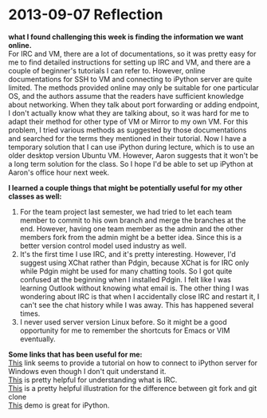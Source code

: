 2013-09-07 Reflection
=====================

**what I found challenging this week is finding the information we want online.**  
For IRC and VM, there are a lot of documentations, so it was pretty easy for me to find detailed instructions for setting up IRC and VM, and there are a couple of beginner's tutorials I can refer to. However, online documentations for SSH to VM and connecting to iPython server are quite limited. The methods provided online may only be suitable for one particular OS, and the authors assume that the readers have sufficient knowledge about networking. When they talk about port forwarding or adding endpoint, I don't actually know what they are talking about, so it was hard for me to adapt their method for other type of VM or Mirror to my own VM. For this problem, I tried various methods as suggested by those documentations and searched for the terms they mentioned in their tutorial. Now I have a temporary solution that I can use iPython during lecture, which is to use an older desktop version Ubuntu VM. However, Aaron suggests that it won't be a long term solution for the class. So I hope I'd be able to set up iPython at Aaron's office hour next week.

**I learned a couple things that might be potentially useful for my other classes as well:**  
1. For the team project last semester, we had tried to let each team member to commit to his own branch and merge the branches at the end. However, having one team member as the admin and the other members fork from the admin might be a better idea. Since this is a better version control model used industry as well.  
2. It's the first time I use IRC, and it's pretty interesting. However, I'd suggest using XChat rather than Pdgin, because XChat is for IRC only while Pdgin might be used for many chatting tools. So I got quite confused at the beginning when I installed Pdgin. I felt like I was learning Outlook without knowing what email is. The other thing I was wondering about IRC is that when I accidentally close IRC and restart it, I can't see the chat history while I was away. This has happened several times.  
3. I never used server version Linux before. So it might be a good opportunity for me to remember the shortcuts for Emacs or VIM eventually. 

**Some links that has been useful for me:**  
[This](http://www.windowsazure.com/en-us/develop/python/tutorials/ipython-notebook/) link seems to provide a tutorial on how to connect to iPython server for Windows even though I don't quit understand it.  
[This](http://en.wikipedia.org/wiki/Internet_Relay_Chat) is pretty helpful for understanding what is IRC.  
[This](http://stackoverflow.com/questions/6286571/git-fork-is-git-clone) is a pretty helpful illustration for the difference between git fork and git clone  
[This](http://ipython.org/notebook.html) demo is great for iPython.

